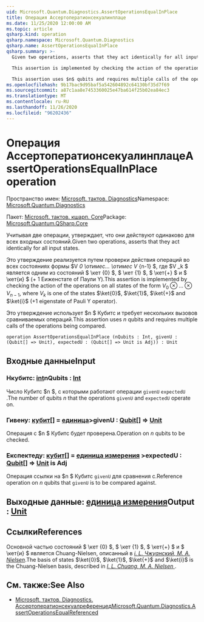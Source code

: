 ```yaml
---
uid: Microsoft.Quantum.Diagnostics.AssertOperationsEqualInPlace
title: Операция Ассертоператионсекуалинплаце
ms.date: 11/25/2020 12:00:00 AM
ms.topic: article
qsharp.kind: operation
qsharp.namespace: Microsoft.Quantum.Diagnostics
qsharp.name: AssertOperationsEqualInPlace
qsharp.summary: >-
  Given two operations, asserts that they act identically for all input states.

  This assertion is implemented by checking the action of the operations on all states of the form $V_0 \otimes ... \otimes V_{n-1}$, where $V_k$ is one of the states $\ket{0}$, $\ket{1}$, $\ket{+}$ and $\ket{i}$ (+1 eigenstate of Pauli Y operator).

  This assertion uses $n$ qubits and requires multiple calls of the operations being compared.
ms.openlocfilehash: 9b17bac9d95baf5a542604892c64130bf35d7f69
ms.sourcegitcommit: a87c1aa8e7453360025e47ba614f25b02ea84ec3
ms.translationtype: MT
ms.contentlocale: ru-RU
ms.lasthandoff: 11/26/2020
ms.locfileid: "96202436"
---
```

# <a name="assertoperationsequalinplace-operation"></a><span data-ttu-id="bdac4-102">Операция Ассертоператионсекуалинплаце</span><span class="sxs-lookup"><span data-stu-id="bdac4-102">AssertOperationsEqualInPlace operation</span></span>

<span data-ttu-id="bdac4-103">Пространство имен: [Microsoft. тактов. Diagnostics](xref:Microsoft.Quantum.Diagnostics)</span><span class="sxs-lookup"><span data-stu-id="bdac4-103">Namespace: [Microsoft.Quantum.Diagnostics](xref:Microsoft.Quantum.Diagnostics)</span></span>

<span data-ttu-id="bdac4-104">Пакет: [Microsoft. тактов. кшарп. Core](https://nuget.org/packages/Microsoft.Quantum.QSharp.Core)</span><span class="sxs-lookup"><span data-stu-id="bdac4-104">Package: [Microsoft.Quantum.QSharp.Core](https://nuget.org/packages/Microsoft.Quantum.QSharp.Core)</span></span>


<span data-ttu-id="bdac4-105">Учитывая две операции, утверждает, что они действуют одинаково для всех входных состояний.</span><span class="sxs-lookup"><span data-stu-id="bdac4-105">Given two operations, asserts that they act identically for all input states.</span></span>

<span data-ttu-id="bdac4-106">Это утверждение реализуется путем проверки действия операций во всех состояниях формы $V _0 \отимес... \отимес V_ {n-1} $, где $V _k $ является одним из состояний $ \кет {0} $, $ \кет {1} $, $ \кет{+} $ и $ \кет{и} $ (+ 1 Еиженстате of Паули Y).</span><span class="sxs-lookup"><span data-stu-id="bdac4-106">This assertion is implemented by checking the action of the operations on all states of the form $V_0 \otimes ... \otimes V_{n-1}$, where $V_k$ is one of the states $\ket{0}$, $\ket{1}$, $\ket{+}$ and $\ket{i}$ (+1 eigenstate of Pauli Y operator).</span></span>

<span data-ttu-id="bdac4-107">Это утверждение использует $n $ Кубитс и требует нескольких вызовов сравниваемых операций.</span><span class="sxs-lookup"><span data-stu-id="bdac4-107">This assertion uses $n$ qubits and requires multiple calls of the operations being compared.</span></span>

```qsharp
operation AssertOperationsEqualInPlace (nQubits : Int, givenU : (Qubit[] => Unit), expectedU : (Qubit[] => Unit is Adj)) : Unit
```


## <a name="input"></a><span data-ttu-id="bdac4-108">Входные данные</span><span class="sxs-lookup"><span data-stu-id="bdac4-108">Input</span></span>

### <a name="nqubits--int"></a><span data-ttu-id="bdac4-109">Нкубитс: [int](xref:microsoft.quantum.lang-ref.int)</span><span class="sxs-lookup"><span data-stu-id="bdac4-109">nQubits : [Int](xref:microsoft.quantum.lang-ref.int)</span></span>

<span data-ttu-id="bdac4-110">Число Кубитс $n $, с которыми работают операции `givenU` `expectedU` .</span><span class="sxs-lookup"><span data-stu-id="bdac4-110">The number of qubits $n$ that the operations `givenU` and `expectedU` operate on.</span></span>


### <a name="givenu--qubit--unit"></a><span data-ttu-id="bdac4-111">Гивену: [кубит](xref:microsoft.quantum.lang-ref.qubit)[] = [единица](xref:microsoft.quantum.lang-ref.unit)></span><span class="sxs-lookup"><span data-stu-id="bdac4-111">givenU : [Qubit](xref:microsoft.quantum.lang-ref.qubit)[] => [Unit](xref:microsoft.quantum.lang-ref.unit)</span></span> 

<span data-ttu-id="bdac4-112">Операция с $n $ Кубитс будет проверена.</span><span class="sxs-lookup"><span data-stu-id="bdac4-112">Operation on $n$ qubits to be checked.</span></span>


### <a name="expectedu--qubit--unit--is-adj"></a><span data-ttu-id="bdac4-113">Експектеду: [кубит](xref:microsoft.quantum.lang-ref.qubit)[] = [единица измерения](xref:microsoft.quantum.lang-ref.unit) ></span><span class="sxs-lookup"><span data-stu-id="bdac4-113">expectedU : [Qubit](xref:microsoft.quantum.lang-ref.qubit)[] => [Unit](xref:microsoft.quantum.lang-ref.unit)  is Adj</span></span>

<span data-ttu-id="bdac4-114">Операция ссылки на $n $ Кубитс `givenU` для сравнения с.</span><span class="sxs-lookup"><span data-stu-id="bdac4-114">Reference operation on $n$ qubits that `givenU` is to be compared against.</span></span>



## <a name="output--unit"></a><span data-ttu-id="bdac4-115">Выходные данные: [единица измерения](xref:microsoft.quantum.lang-ref.unit)</span><span class="sxs-lookup"><span data-stu-id="bdac4-115">Output : [Unit](xref:microsoft.quantum.lang-ref.unit)</span></span>



## <a name="references"></a><span data-ttu-id="bdac4-116">Ссылки</span><span class="sxs-lookup"><span data-stu-id="bdac4-116">References</span></span>

<span data-ttu-id="bdac4-117">Основной частью состояний $ \кет {0} $, $ \кет {1} $, $ \кет{+} $ и $ \кет{и} $ является Chuang-Nielsen, описанный в [ *i. L. Чжуанский, M. A. Nielsen*](https://arxiv.org/abs/quant-ph/9610001).</span><span class="sxs-lookup"><span data-stu-id="bdac4-117">The basis of states $\ket{0}$, $\ket{1}$, $\ket{+}$ and $\ket{i}$ is the Chuang-Nielsen basis, described in [ *I. L. Chuang, M. A. Nielsen* ](https://arxiv.org/abs/quant-ph/9610001).</span></span>

## <a name="see-also"></a><span data-ttu-id="bdac4-118">См. также:</span><span class="sxs-lookup"><span data-stu-id="bdac4-118">See Also</span></span>

- [<span data-ttu-id="bdac4-119">Microsoft. тактов. Diagnostics. Ассертоператионсекуалреференцед</span><span class="sxs-lookup"><span data-stu-id="bdac4-119">Microsoft.Quantum.Diagnostics.AssertOperationsEqualReferenced</span></span>](xref:Microsoft.Quantum.Diagnostics.AssertOperationsEqualReferenced)